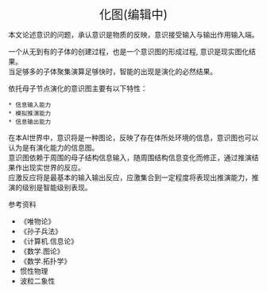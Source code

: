 <center><font size=5>化图(编辑中)</font></center>

本文论述意识的问题，承认意识是物质的反映，意识接受输入与输出作用输入端。<br/>

一个从无到有的子体的创建过程，也是一个意识图的形成过程, 意识是现实图化结果。<br/>
当足够多的子体聚集演算足够快时，智能的出现是演化的必然结果。<br/>

依托母子节点演化的意识图主要有以下特性：
```
* 信息输入能力
* 模拟推演能力
* 信息输出能力
```

在本AI世界中，意识将是一种图论，反映了存在体所处环境的信息，意识图也可以认为是有演化能力的信息图。<br/>
意识图依赖于周围的母子结构信息输入，随周围结构信息变化而修正，通过推演结果作出现实世界的反应。<br/>
应激反应将是最基本的输入输出反应，应激集合到一定程度将表现出推演能力，推演的级别是智能级别表现。<br/>

参考资料
* 《唯物论》
* 《孙子兵法》
* 《计算机.信息论》
* 《数学.图论》
* 《数学.拓扑学》
* 惯性物理
* 波粒二象性 


